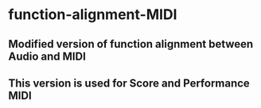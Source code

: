 # function-alignment-MIDI

## Modified version of function alignment between Audio and MIDI

## This version is used for Score and Performance MIDI
